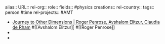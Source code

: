 alias::
URL::
rel-org::
role::
fields:: #physics
creations::
rel-country::
tags:: person #time
rel-projects:: #AMT



- [Journey to Other Dimensions | Roger Penrose, Avshalom Elitzur, Claudia de Rham](https://iai.tv/video/journey-to-other-dimensions-roger-penrose) #[[Avshalom Elitzur]] #[[Roger Penrose]]
-
-

